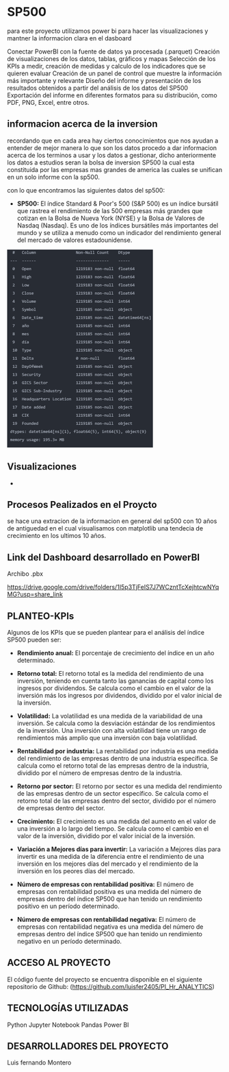 # SP500

para este proyecto utilizamos power bi para hacer las visualizaciones y mantner la informacion clara en el dasboard

Conectar PowerBI con la fuente de datos ya procesada (.parquet)
Creación de visualizaciones de los datos, tablas, gráficos y mapas
Selección de los KPIs a medir, creación de medidas y calculo de los indicadores que se quieren evaluar
Creación de un panel de control que muestre la información más importante y relevante
Diseño del informe y presentación de los resultados obtenidos a partir del análisis de los datos del SP500
Exportación del informe en diferentes formatos para su distribución, como PDF, PNG, Excel, entre otros.

## informacion acerca de la inversion

recordando que en cada area hay ciertos conocimientos que nos ayudan a entender de mejor manera lo que son los datos procedo a dar informacion acerca de los terminos a usar y los datos a gestionar, dicho anteriormente los datos a estudios seran la bolsa de inversion SP500 la cual esta constituida por las empresas mas grandes de america las cuales se unifican en un solo informe con la sp500.

con lo que encontramos las siguientes datos del  sp500:

- **SP500:** El índice Standard & Poor's 500 (S&P 500) es un índice bursátil que rastrea el rendimiento de las 500 empresas más grandes que cotizan en la Bolsa de Nueva York (NYSE) y la Bolsa de Valores de Nasdaq (Nasdaq). Es uno de los índices bursátiles más importantes del mundo y se utiliza a menudo como un indicador del rendimiento general del mercado de valores estadounidense.

![data info](img\datainfo.png)

## **Visualizaciones**

- 

## Procesos Pealizados en el Proycto

 se hace una extracion de la informacion en general del sp500 con 10 años de antiguedad en el cual visualisamos con matplotlib una tendecia de crecimiento en los ultimos 10 años.

## Link del Dashboard desarrollado en PowerBI

 Archibo .pbx

<https://drive.google.com/drive/folders/1I5p3TjFeIS7J7WCzntTcXejhtcwNYqMG?usp=share_link>

## PLANTEO-KPIs

Algunos de los KPIs que se pueden plantear para el análisis del índice SP500 pueden ser:

- **Rendimiento anual:** El porcentaje de crecimiento del índice en un  año determinado.

- **Retorno total:** El retorno total es la medida del rendimiento de una inversión, teniendo en cuenta tanto las ganancias de capital como los ingresos por dividendos. Se calcula como el cambio en el valor de la inversión más los ingresos por dividendos, dividido por el valor inicial de la inversión.

- **Volatilidad:** La volatilidad es una medida de la variabilidad de una inversión. Se calcula como la desviación estándar de los rendimientos de la inversión. Una inversión con alta volatilidad tiene un rango de rendimientos más amplio que una inversión con baja volatilidad.

- **Rentabilidad por industria:** La rentabilidad por industria es una medida del rendimiento de las empresas dentro de una industria específica. Se calcula como el retorno total de las empresas dentro de la industria, dividido por el número de empresas dentro de la industria.

- **Retorno por sector:** El retorno por sector es una medida del rendimiento de las empresas dentro de un sector específico. Se calcula como el retorno total de las empresas dentro del sector, dividido por el número de empresas dentro del sector.

- **Crecimiento:** El crecimiento es una medida del aumento en el valor de una inversión a lo largo del tiempo. Se calcula como el cambio en el valor de la inversión, dividido por el valor inicial de la inversión.

- **Variación a Mejores días para invertir:** La variación a Mejores días para invertir es una medida de la diferencia entre el rendimiento de una inversión en los mejores días del mercado y el rendimiento de la inversión en los peores días del mercado.

- **Número de empresas con rentabilidad positiva:** El número de empresas con rentabilidad positiva es una medida del número de empresas dentro del índice SP500 que han tenido un rendimiento positivo en un período determinado.

- **Número de empresas con rentabilidad negativa:** El número de empresas con rentabilidad negativa es una medida del número de empresas dentro del índice SP500 que han tenido un rendimiento negativo en un período determinado.

## ACCESO AL PROYECTO

El código fuente del proyecto se encuentra disponible en el siguiente repositorio de Github: (<https://github.com/luisfer2405/PI_Hr_ANALYTICS>)

## TECNOLOGÍAS UTILIZADAS

Python
Jupyter Notebook
Pandas
Power BI

## DESARROLLADORES DEL PROYECTO

Luis fernando Montero
